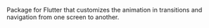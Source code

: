 
Package for Flutter that customizes the animation in transitions and navigation from one screen to another.
